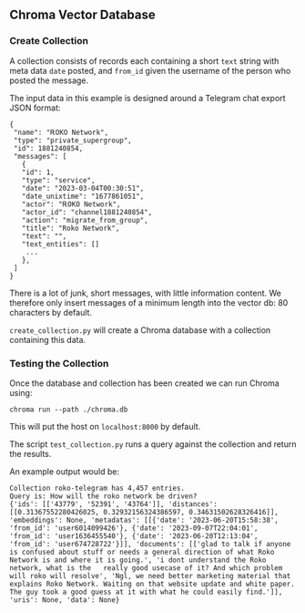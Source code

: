 ## Chroma Vector Database

### Create Collection

A collection consists of records each containing a short `text` string with meta data `date` posted, and `from_id` given the username of the person who posted the message. 

The input data in this example is designed around a Telegram chat export JSON format:
```
{
 "name": "ᎡOKO Network",
 "type": "private_supergroup",
 "id": 1881240854,
 "messages": [
   {
   "id": 1,
   "type": "service",
   "date": "2023-03-04T00:30:51",
   "date_unixtime": "1677861051",
   "actor": "ᎡOKO Network",
   "actor_id": "channel1881240854",
   "action": "migrate_from_group",
   "title": "Roko Network",
   "text": "",
   "text_entities": []
    ...
   },
 ]
}
```

There is a lot of junk, short messages, with little information content. We therefore only insert messages of a minimum length into the vector db: 80 characters by default.

`create_collection.py` will create a Chroma database with a collection containing this data.

### Testing the Collection

Once the database and collection has been created we can run Chroma using:
```
chroma run --path ./chroma.db
```
This will put the host on `localhost:8000` by default. 

The script `test_collection.py` runs a query against the collection and return the results.

An example output would be:
```
Collection roko-telegram has 4,457 entries.
Query is: How will the roko network be driven?
{'ids': [['43779', '52391', '43764']], 'distances': [[0.31367552280426025, 0.32932156324386597, 0.34631502628326416]], 'embeddings': None, 'metadatas': [[{'date': '2023-06-20T15:58:38', 'from_id': 'user6014099426'}, {'date': '2023-09-07T22:04:01', 'from_id': 'user1636455540'}, {'date': '2023-06-20T12:13:04', 'from_id': 'user674728722'}]], 'documents': [['glad to talk if anyone is confused about stuff or needs a general direction of what Roko Network is and where it is going.', 'i dont understand the Roko network, what is the   really good usecase of it? And which problem will roko will resolve', 'Ngl, we need better marketing material that explains Roko Network. Waiting on that website update and white paper. The guy took a good guess at it with what he could easily find.']], 'uris': None, 'data': None}
```

